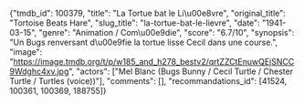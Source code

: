 {"tmdb_id": 100379, "title": "La Tortue bat le Li\u00e8vre", "original_title": "Tortoise Beats Hare", "slug_title": "la-tortue-bat-le-lievre", "date": "1941-03-15", "genre": "Animation / Com\u00e9die", "score": "6.7/10", "synopsis": "Un Bugs renversant d\u00e9fie la tortue lisse Cecil dans une course.", "image": "https://image.tmdb.org/t/p/w185_and_h278_bestv2/qrtZZCtEnuwQEjSNCC9Wdghc4xv.jpg", "actors": ["Mel Blanc (Bugs Bunny / Cecil Turtle / Chester Turtle / Turtles (voice))"], "comments": [], "recommandations_id": [41524, 100361, 100369, 188755]}